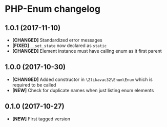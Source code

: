 # PHP-Enum changelog

## 1.0.1 (2017-11-10)

* **[CHANGED]** Standardized error messages
* **[FIXED]** `__set_state` now declared as `static`
* **[CHANGED]** Element instance must have calling enum as it first parent

## 1.0.0 (2017-10-30)

* **[CHANGED]** Added constructor in `\Zlikavac32\Enum\Enum` which is required to be called
* **[NEW]** Check for duplicate names when just listing enum elements

## 0.1.0 (2017-10-27)

* **[NEW]** First tagged version
